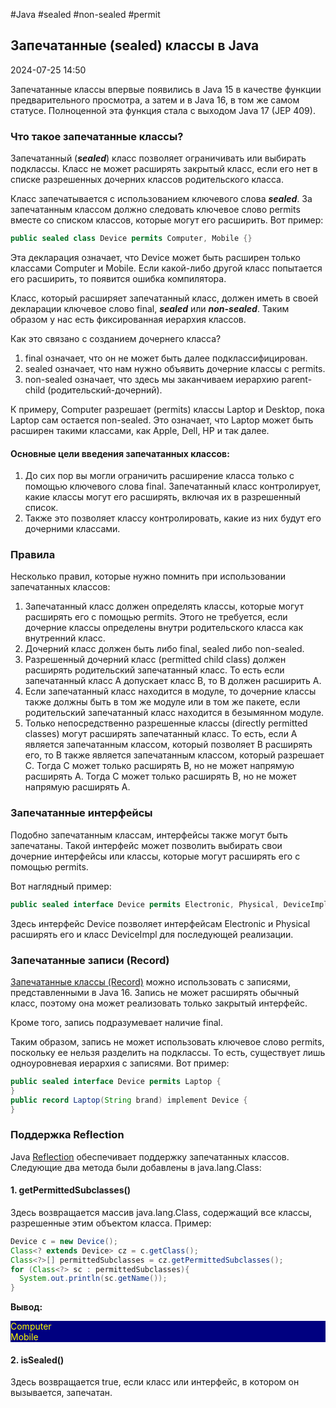 #Java #sealed #non-sealed #permit

## Запечатанные (sealed) классы в Java

2024-07-25 14:50

Запечатанные классы впервые появились в Java 15 в качестве функции предварительного просмотра, а затем и в Java 16, в том же самом статусе. Полноценной эта функция стала с выходом Java 17 (JEP 409).

### Что такое запечатанные классы?

Запечатанный (**_sealed_**) класс позволяет ограничивать или выбирать подклассы. Класс не может расширять закрытый класс, если его нет в списке разрешенных дочерних классов родительского класса.

Класс запечатывается с использованием ключевого слова **_sealed_**. За запечатанным классом должно следовать ключевое слово permits вместе со списком классов, которые могут его расширить. Вот пример:
```java
public sealed class Device permits Computer, Mobile {}
```
Эта декларация означает, что Device может быть расширен только классами Computer и Mobile. Если какой-либо другой класс попытается его расширить, то появится ошибка компилятора.

Класс, который расширяет запечатанный класс, должен иметь в своей декларации ключевое слово final, **_sealed_** или **_non-sealed_**. Таким образом у нас есть фиксированная иерархия классов.

Как это связано с созданием дочернего класса?
1. final означает, что он не может быть далее подклассифицирован.
2. sealed означает, что нам нужно объявить дочерние классы с permits.
3. non-sealed означает, что здесь мы заканчиваем иерархию parent-child (родительский-дочерний).

К примеру, Computer разрешает (permits) классы Laptop и Desktop, пока Laptop сам остается non-sealed. Это означает, что Laptop может быть расширен такими классами, как Apple, Dell, HP и так далее.

#### Основные цели введения запечатанных классов:

1. До сих пор вы могли ограничить расширение класса только с помощью ключевого слова final. Запечатанный класс контролирует, какие классы могут его расширять, включая их в разрешенный список.
2. Также это позволяет классу контролировать, какие из них будут его дочерними классами.

### Правила

Несколько правил, которые нужно помнить при использовании запечатанных классов:
1. Запечатанный класс должен определять классы, которые могут расширять его с помощью permits. Этого не требуется, если дочерние классы определены внутри родительского класса как внутренний класс.
2. Дочерний класс должен быть либо final, sealed либо non-sealed.
3. Разрешенный дочерний класс (permitted child class) должен расширять родительский запечатанный класс.  То есть если запечатанный класс A допускает класс B, то B должен расширить A.
4. Если запечатанный класс находится в модуле, то дочерние классы также должны быть в том же модуле или в том же пакете, если родительский запечатанный класс находится в безымянном модуле.
5. Только непосредственно разрешенные классы (directly permitted classes) могут расширять запечатанный класс. То есть, если A является запечатанным классом, который позволяет B расширять его, то B также является запечатанным классом, который разрешает C. Тогда C может только расширять B, но не может напрямую расширять A. Тогда C может только расширять B, но не может напрямую расширять A.

### Запечатанные интерфейсы

Подобно запечатанным классам, интерфейсы также могут быть запечатаны. Такой интерфейс может позволить выбирать свои дочерние интерфейсы или классы, которые могут расширять его с помощью permits.

Вот наглядный пример:
```java
public sealed interface Device permits Electronic, Physical, DeviceImpl {}
```
Здесь интерфейс Device позволяет интерфейсам Electronic и Physical расширять его и класс DeviceImpl для последующей реализации.

### Запечатанные записи (Record)

[Запечатанные классы (Record)](Record) можно использовать с записями, представленными в Java 16. Запись не может расширять обычный класс, поэтому она может реализовать только закрытый интерфейс.

Кроме того, запись подразумевает наличие final.

Таким образом, запись не может использовать ключевое слово permits, поскольку ее нельзя разделить на подклассы. То есть, существует лишь одноуровневая иерархия с записями. Вот пример:
```java
public sealed interface Device permits Laptop {
}
public record Laptop(String brand) implement Device {
}
```

### Поддержка Reflection

Java [Reflection](Reflection) обеспечивает поддержку запечатанных классов. Следующие два метода были добавлены в java.lang.Class:

#### 1. getPermittedSubclasses()

Здесь возвращается массив java.lang.Class, содержащий все классы, разрешенные этим объектом класса. Пример:
```java
Device c = new Device();
Class<? extends Device> cz = c.getClass();
Class<?>[] permittedSubclasses = cz.getPermittedSubclasses();
for (Class<?> sc : permittedSubclasses){
  System.out.println(sc.getName());
}
```
**Вывод:**
<p style="background-color: navy; color: yellow">
Computer<br>
Mobile</p>

#### 2. isSealed()
Здесь возвращается true, если класс или интерфейс, в котором он вызывается, запечатан.

